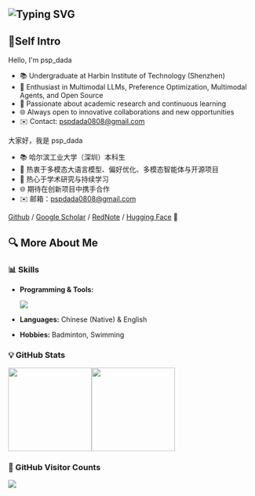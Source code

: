 <!-- Generated from: https://git.io/typing-svg -->

## ![Typing SVG](https://readme-typing-svg.demolab.com?font=Fira+Code&pause=1000&width=435&lines=Hi+there+%F0%9F%91%8B+I'm+psp_dada!)

## 📌Self Intro

Hello, I'm psp_dada

- 📚 Undergraduate at Harbin Institute of Technology (Shenzhen)
- 🤖 Enthusiast in Multimodal LLMs, Preference Optimization, Multimodal Agents, and Open Source
- 🧠 Passionate about academic research and continuous learning
- 🌐 Always open to innovative collaborations and new opportunities
- ✉️ Contact: pspdada0808@gmail.com

大家好，我是 psp_dada

- 📚 哈尔滨工业大学（深圳）本科生
- 🤖 热衷于多模态大语言模型、偏好优化、多模态智能体与开源项目
- 🧠 热心于学术研究与持续学习
- 🌐 期待在创新项目中携手合作
- ✉️ 邮箱：pspdada0808@gmail.com

[Github](https://github.com/pspdada) / [Google Scholar](https://scholar.google.com/citations?user=mKnBrRAAAAAJ) / [RedNote](https://www.xiaohongshu.com/user/profile/62c6ff3f00000000020025a7) / [Hugging Face](https://huggingface.co/psp-dada) 🤗

## 🔍 More About Me

### 📊 Skills

<!-- 技能图标展示 -->

- **Programming & Tools:**
  <!-- Generated from: https://git.io/typing-svg -->
  <p>
    <a href="https://skillicons.dev">
      <img src="https://skillicons.dev/icons?i=py,c,java,bash,pytorch,git,github,vscode,latex,md,arduino,flutter" />
    </a>
  </p>

- **Languages:** Chinese (Native) & English
- **Hobbies:** Badminton, Swimming

### 💡 GitHub Stats

<div style="display: flex;">
  <img
    style="height: 170px; object-fit: cover;"
    src="https://github-readme-stats.vercel.app/api?username=pspdada&theme=tokyonight&show_icons=true"
  />
  <img
    style="height: 170px; object-fit: cover;"
    src="https://github-readme-stats.vercel.app/api/top-langs/?username=pspdada&layout=compact&theme=tokyonight"
  />
</div>


### 🎉 GitHub Visitor Counts

<img src="https://count.getloli.com/get/@:pspdada?theme=moebooru">
